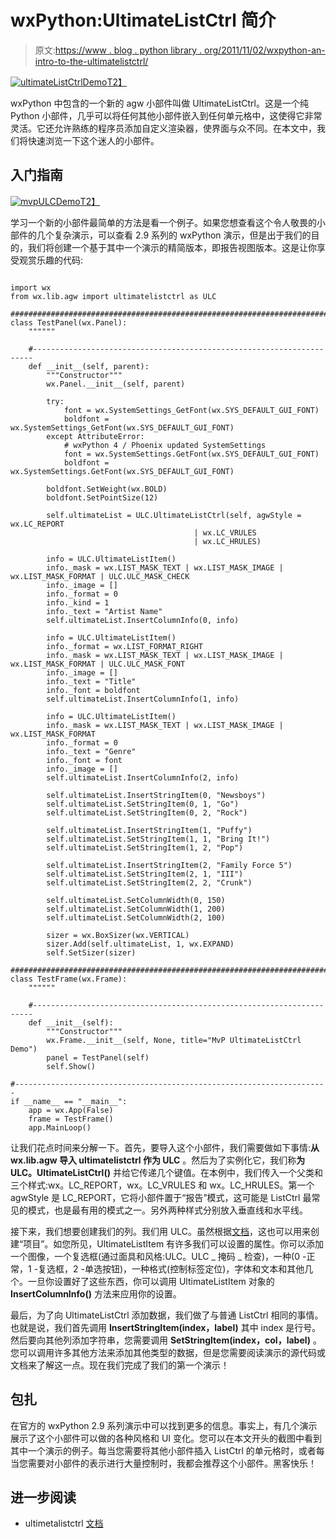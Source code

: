 # wxPython:UltimateListCtrl 简介

> 原文:[https://www . blog . python library . org/2011/11/02/wxpython-an-intro-to-the-ultimatelistctrl/](https://www.blog.pythonlibrary.org/2011/11/02/wxpython-an-intro-to-the-ultimatelistctrl/)

[![](../Images/2db5e395123a852aec930b7a997721b6.png "ultimateListCtrlDemo")T2】](https://www.blog.pythonlibrary.org/wp-content/uploads/2011/11/ultimateListCtrlDemo.png)

wxPython 中包含的一个新的 agw 小部件叫做 UltimateListCtrl。这是一个纯 Python 小部件，几乎可以将任何其他小部件嵌入到任何单元格中，这使得它非常灵活。它还允许熟练的程序员添加自定义渲染器，使界面与众不同。在本文中，我们将快速浏览一下这个迷人的小部件。

## 入门指南

[![](../Images/a50b675f9ef851a1e70c2701f15e36ed.png "mvpULCDemo")T2】](https://www.blog.pythonlibrary.org/wp-content/uploads/2011/11/mvpULCDemo.png)

学习一个新的小部件最简单的方法是看一个例子。如果您想查看这个令人敬畏的小部件的几个复杂演示，可以查看 2.9 系列的 wxPython 演示，但是出于我们的目的，我们将创建一个基于其中一个演示的精简版本，即报告视图版本。这是让你享受观赏乐趣的代码:

```

import wx
from wx.lib.agw import ultimatelistctrl as ULC

########################################################################
class TestPanel(wx.Panel):
    """"""

    #----------------------------------------------------------------------
    def __init__(self, parent):
        """Constructor"""
        wx.Panel.__init__(self, parent)

        try:
            font = wx.SystemSettings_GetFont(wx.SYS_DEFAULT_GUI_FONT)
            boldfont = wx.SystemSettings_GetFont(wx.SYS_DEFAULT_GUI_FONT)
        except AttributeError:
            # wxPython 4 / Phoenix updated SystemSettings
            font = wx.SystemSettings.GetFont(wx.SYS_DEFAULT_GUI_FONT)
            boldfont = wx.SystemSettings.GetFont(wx.SYS_DEFAULT_GUI_FONT)

        boldfont.SetWeight(wx.BOLD)
        boldfont.SetPointSize(12)

        self.ultimateList = ULC.UltimateListCtrl(self, agwStyle = wx.LC_REPORT 
                                         | wx.LC_VRULES
                                         | wx.LC_HRULES)

        info = ULC.UltimateListItem()
        info._mask = wx.LIST_MASK_TEXT | wx.LIST_MASK_IMAGE | wx.LIST_MASK_FORMAT | ULC.ULC_MASK_CHECK
        info._image = []
        info._format = 0
        info._kind = 1
        info._text = "Artist Name"
        self.ultimateList.InsertColumnInfo(0, info)

        info = ULC.UltimateListItem()
        info._format = wx.LIST_FORMAT_RIGHT
        info._mask = wx.LIST_MASK_TEXT | wx.LIST_MASK_IMAGE | wx.LIST_MASK_FORMAT | ULC.ULC_MASK_FONT
        info._image = []
        info._text = "Title"
        info._font = boldfont
        self.ultimateList.InsertColumnInfo(1, info)

        info = ULC.UltimateListItem()
        info._mask = wx.LIST_MASK_TEXT | wx.LIST_MASK_IMAGE | wx.LIST_MASK_FORMAT
        info._format = 0
        info._text = "Genre"
        info._font = font
        info._image = []
        self.ultimateList.InsertColumnInfo(2, info)

        self.ultimateList.InsertStringItem(0, "Newsboys")
        self.ultimateList.SetStringItem(0, 1, "Go")
        self.ultimateList.SetStringItem(0, 2, "Rock")

        self.ultimateList.InsertStringItem(1, "Puffy")
        self.ultimateList.SetStringItem(1, 1, "Bring It!")
        self.ultimateList.SetStringItem(1, 2, "Pop")

        self.ultimateList.InsertStringItem(2, "Family Force 5")
        self.ultimateList.SetStringItem(2, 1, "III")
        self.ultimateList.SetStringItem(2, 2, "Crunk")

        self.ultimateList.SetColumnWidth(0, 150)
        self.ultimateList.SetColumnWidth(1, 200)
        self.ultimateList.SetColumnWidth(2, 100)

        sizer = wx.BoxSizer(wx.VERTICAL)
        sizer.Add(self.ultimateList, 1, wx.EXPAND)
        self.SetSizer(sizer)

########################################################################
class TestFrame(wx.Frame):
    """"""

    #----------------------------------------------------------------------
    def __init__(self):
        """Constructor"""
        wx.Frame.__init__(self, None, title="MvP UltimateListCtrl Demo")
        panel = TestPanel(self)
        self.Show()

#----------------------------------------------------------------------
if __name__ == "__main__":
    app = wx.App(False)
    frame = TestFrame()
    app.MainLoop()

```

让我们花点时间来分解一下。首先，要导入这个小部件，我们需要做如下事情:**从 wx.lib.agw 导入 ultimatelistctrl 作为 ULC** 。然后为了实例化它，我们称**为 ULC。UltimateListCtrl()** 并给它传递几个键值。在本例中，我们传入一个父类和三个样式:wx。LC_REPORT，wx。LC_VRULES 和 wx。LC_HRULES。第一个 agwStyle 是 LC_REPORT，它将小部件置于“报告”模式，这可能是 ListCtrl 最常见的模式，也是最有用的模式之一。另外两种样式分别放入垂直线和水平线。

接下来，我们想要创建我们的列。我们用 ULC。虽然根据[文档](http://xoomer.virgilio.it/infinity77/AGW_Docs/ultimatelistctrl.UltimateListItem.html#ultimatelistctrl-ultimatelistitem)，这也可以用来创建“项目”。如您所见，UltimateListItem 有许多我们可以设置的属性。你可以添加一个图像，一个复选框(通过面具和风格:ULC。ULC _ 掩码 _ 检查)，一种(0 -正常，1 -复选框，2 -单选按钮)，一种格式(控制标签定位)，字体和文本和其他几个。一旦你设置好了这些东西，你可以调用 UltimateListItem 对象的 **InsertColumnInfo()** 方法来应用你的设置。

最后，为了向 UltimateListCtrl 添加数据，我们做了与普通 ListCtrl 相同的事情。也就是说，我们首先调用 **InsertStringItem(index，label)** 其中 index 是行号。然后要向其他列添加字符串，您需要调用 **SetStringItem(index，col，label)** 。您可以调用许多其他方法来添加其他类型的数据，但是您需要阅读演示的源代码或文档来了解这一点。现在我们完成了我们的第一个演示！

## 包扎

在官方的 wxPython 2.9 系列演示中可以找到更多的信息。事实上，有几个演示展示了这个小部件可以做的各种风格和 UI 变化。您可以在本文开头的截图中看到其中一个演示的例子。每当您需要将其他小部件插入 ListCtrl 的单元格时，或者每当您需要对小部件的表示进行大量控制时，我都会推荐这个小部件。黑客快乐！

## 进一步阅读

*   ultimetalistctrl [文档](http://xoomer.virgilio.it/infinity77/AGW_Docs/ultimatelistctrl_module.html#ultimatelistctrl)